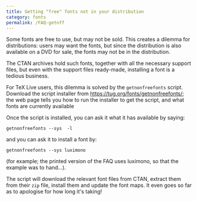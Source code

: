 ```yaml
---
title: Getting "free" fonts not in your distribution
category: fonts
permalink: /FAQ-getnff
---
```


Some fonts are free to use, but may not be sold.  This creates a
dilemma for distributions: users may want the fonts, but since the
distribution is also available on a DVD for sale, the fonts may
not be in the distribution.

The CTAN archives hold such fonts, together with all the
necessary support files, but even with the support files ready-made,
installing a font is a tedious business.

For TeX&nbsp;Live users, this dilemma is solved by the
`getnonfreefonts` script.  Download the script installer from
<https://tug.org/fonts/getnonfreefonts/>; the web page tells you
how to run the installer to get the script, and what fonts are
currently available

Once the script is installed, you can ask it what it has available by
saying:
```
getnonfreefonts --sys  -l
```
and you can ask it to install a font by:
```
getnonfreefonts --sys luximono
```
(for example; the printed version of the FAQ uses luximono, so
that the example was to hand&hellip;).


The script will download the relevant font files from CTAN,
extract them from their `zip` file, install them and update
the font maps.  It even goes so far as to apologise for how long it's
taking!

